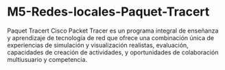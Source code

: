 # M5-Redes-locales-Paquet-Tracert
Paquet Tracert
Cisco Packet Tracer es un programa integral de enseñanza y aprendizaje de tecnología de red que ofrece una combinación única de experiencias de simulación y visualización realistas, evaluación, capacidades de creación de actividades, y oportunidades de colaboración multiusuario y competencia.
